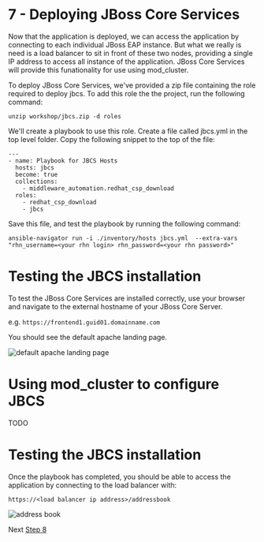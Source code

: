 # 7 - Deploying JBoss Core Services

Now that the application is deployed, we can access the application by connecting to each individual JBoss EAP instance.  But what we really is need is a load balancer to sit in front of these two nodes, providing a single IP address to access all instance of the application.  JBoss Core Services will provide this funationality for use using mod_cluster.

To deploy JBoss Core Services, we've provided a zip file containing the role required to deploy jbcs.  To add this role the the project, run the following command:

`unzip workshop/jbcs.zip -d roles`

We'll create a playbook to use this role.  Create a file called jbcs.yml in the top level folder.  Copy the following snippet to the top of the file:

```
---
- name: Playbook for JBCS Hosts
  hosts: jbcs
  become: true
  collections:
    - middleware_automation.redhat_csp_download
  roles:
    - redhat_csp_download
    - jbcs
```

Save this file, and test the playbook by running the following command:

`ansible-navigator run -i ./inventory/hosts jbcs.yml  --extra-vars "rhn_username=<your rhn login> rhn_password=<your rhn password>"`


# Testing the JBCS installation

To test the JBoss Core Services are installed correctly, use your browser and navigate to the external hostname of your JBoss Core Server.

e.g. `https://frontend1.guid01.domainname.com`

You should see the default apache landing page.

![default apache landing page](../images/apache.png)

# Using mod_cluster to configure JBCS

TODO

# Testing the JBCS installation

Once the playbook has completed, you should be able to access the application by connecting to the load balancer with:

 `https://<load balancer ip address>/addressbook`

 ![address book](../images/addressbook-public.png)

 Next [Step 8](./8-testing.md)